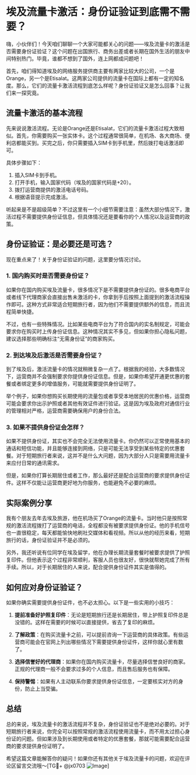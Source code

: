 # 埃及流量卡激活：身份证验证到底需不需要？

嗨，小伙伴们！今天咱们聊聊一个大家可能都关心的问题——埃及流量卡的激活是否需要身份证验证？这个问题在出国旅行、商务出差或者长期在国外生活的朋友中间特别热门。毕竟，谁都不想到了国外，连上网都成问题吧！

首先，咱们得知道埃及的网络服务提供商主要有两家比较大的公司，一个是Orange，另一个是Etisalat。这两家公司提供的流量卡在国际上都有一定的知名度。那么，它们的流量卡激活流程到底怎么样呢？身份证验证又是怎么回事？让我们来一探究竟。

## 流量卡激活的基本流程

先来说说激活流程。无论是Orange还是Etisalat，它们的流量卡激活过程大致相似。首先，你需要购买一张实体卡。这个过程通常很简单，在机场、各大商场、便利店都能买到。买完之后，你只需要插入SIM卡到手机里，然后拨打电话激活即可。

具体步骤如下：
1. 插入SIM卡到手机。
2. 打开手机，输入国家代码（埃及的国家代码是+20）。
3. 拨打运营商提供的激活电话号码。
4. 根据语音提示完成激活。

听起来是不是超级简单？不过这里有一个小细节需要注意：虽然大部分情况下，激活过程不需要提供身份证信息，但具体情况还是要看你的个人情况以及运营商的政策。

## 身份证验证：是必要还是可选？

现在重点来了！关于身份证验证的问题，这里要分情况讨论。

### 1. 国内购买时是否需要身份证？
如果你在国内购买埃及流量卡，很多情况下是不需要提供身份证的。很多电商平台或者线下代理商家会直接出售未激活的卡，你拿到手后按照上面提到的激活流程操作即可。这种方式非常适合短期旅行者，因为他们不需要提供额外的信息，而且流程简单快捷。

不过，也有一些特殊情况。比如某些电商平台为了符合国内的实名制规定，可能会要求你在购买时上传身份证信息。这种情况其实不多见，但如果你担心隐私问题，建议选择那些明确标注“无需身份证”的商家购买。

### 2. 到达埃及后激活是否需要身份证？
到了埃及后，激活流量卡的情况就稍微复杂一点了。根据我的经验，大多数情况下，运营商并不会强制要求你提供身份证信息。但是，如果你希望开通更优惠的套餐或者绑定更多的增值服务，可能就需要提供身份证明了。

举个例子，如果你想购买长期使用的流量包或者享受本地居民的优惠价格，运营商可能会要求你出示护照或者其他有效证件进行验证。这是因为埃及政府对通信行业的管理相对严格，运营商需要确保用户的身份合法。

### 3. 如果不提供身份证会怎样？
如果不提供身份证，其实也不会完全无法使用流量卡。你仍然可以正常使用基本的通话和短信功能，并且能够连接到网络，只是可能无法享受到某些特定的优惠套餐。对于短期旅行者来说，这并不是什么大问题，因为大部分人只是需要用流量卡来应付日常的通讯需求。

但是，如果你打算长期居住或者工作，那么最好还是配合运营商的要求提供身份证件。这样不仅能让运营商更好地为你服务，也能避免不必要的麻烦。

## 实际案例分享

我有个朋友去年去埃及旅游，他在机场买了Orange的流量卡。当时他只是按照常规的激活流程拨打了运营商的电话，全程都没有被要求提供身份证。他的手机信号也一直很稳定，每天都能愉快地刷社交媒体和看视频。所以从他的经历来看，短期旅行的话，身份证验证并不是必须的。

另外，我还听说有位同学在埃及留学，他在办理长期流量套餐时被要求提供了护照复印件。但他表示这个过程非常顺利，客服人员也很友好，很快就帮她完成了所有手续。所以，对于长期居住的人来说，配合提供身份证件其实是值得的。

## 如何应对身份证验证？

如果你确实需要提供身份证件，也不必太担心。以下是一些实用的小技巧：

1. **提前准备好护照复印件**：无论是短期旅行还是长期居住，带上护照复印件总是没错的。这样在需要的时候可以直接提供，省去了复印的麻烦。

2. **了解政策**：在购买流量卡之前，可以提前咨询一下运营商的具体政策。有些运营商可能会在官网上列出哪些情况下需要提供身份证件，这样你就心里有数了。

3. **选择信誉好的代理商**：如果你在国内购买流量卡，尽量选择信誉良好的商家。正规的代理商一般不会要求过多的个人信息，而且售后服务也有保障。

4. **保持警惕**：如果有人主动联系你要求提供身份证信息，一定要核实对方的身份，防止上当受骗。

## 总结

总的来说，埃及流量卡的激活流程并不复杂，身份证验证也不是绝对必要的。对于短期旅行者来说，你完全可以按照常规的激活流程使用流量卡，而不用太过担心身份证的问题。但如果涉及到长期使用或者特定的优惠套餐，那就可能需要配合运营商的要求提供身份证明了。

希望这篇文章能解答你的疑问！如果你还有其他关于埃及流量卡的问题，欢迎在评论区留言交流哦～[TG💪+ @jx0703 ![Image](https://github.com/user-attachments/assets/dbca1d08-cadb-493c-b0ec-ad6f7a83f270)]